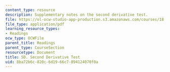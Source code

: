 ```yaml
---
content_type: resource
description: Supplementary notes on the second derivative test.
file: https://ol-ocw-studio-app-production.s3.amazonaws.com/courses/18-02-multivariable-calculus-fall-2007/8ba72b6c820c6d1966c7894124070f0a_2nd_derivative.pdf
file_type: application/pdf
learning_resource_types:
- Readings
ocw_type: OCWFile
parent_title: Readings
parent_type: CourseSection
resourcetype: Document
title: SD. Second Derivative Test
uid: 8ba72b6c-820c-6d19-66c7-894124070f0a
---
```

